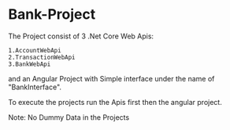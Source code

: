 # Bank-Project

The Project consist of 3 .Net Core Web Apis:

    1.AccountWebApi
    2.TransactionWebApi
    3.BankWebApi

and an Angular Project with Simple interface under the name of "BankInterface".

To execute the projects run the Apis first then the angular project.

Note: No Dummy Data in the Projects
